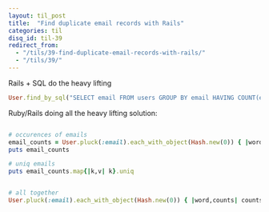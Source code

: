 ```yaml
---
layout: til_post
title:  "Find duplicate email records with Rails"
categories: til
disq_id: til-39
redirect_from: 
  - "/tils/39-find-duplicate-email-records-with-rails/"
  - "/tils/39/"
---
```


Rails + SQL do the heavy lifting

```ruby
User.find_by_sql("SELECT email FROM users GROUP BY email HAVING COUNT(email) > 1;")
```


Ruby/Rails doing all the heavy lifting solution:


```ruby

# occurences of emails
email_counts = User.pluck(:email).each_with_object(Hash.new(0)) { |word,counts| counts[word] += 1 }.select { |k,v| v >1 }
puts email_counts

# uniq emails
puts email_counts.map{|k,v| k}.uniq


# all together
User.pluck(:email).each_with_object(Hash.new(0)) { |word,counts| counts[word] += 1 }.select { |k,v| v >1 }.map{|k,v| k}.uniq
```

